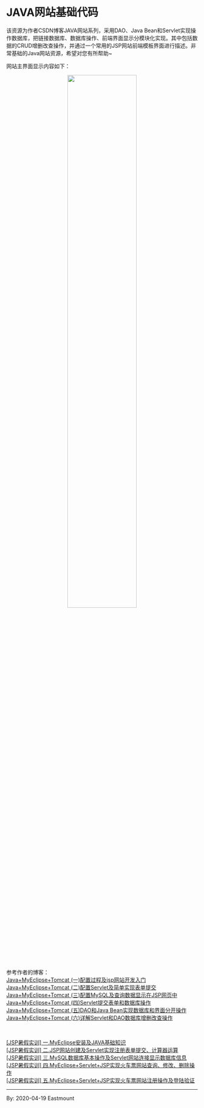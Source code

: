 # JAVA网站基础代码
该资源为作者CSDN博客JAVA网站系列，采用DAO、Java Bean和Servlet实现操作数据库，把链接数据库、数据库操作、前端界面显示分模块化实现。其中包括数据的CRUD增删改查操作，并通过一个常用的JSP网站前端模板界面进行描述。非常基础的Java网站资源，希望对您有所帮助~


网站主界面显示内容如下：

<div align="center">
  <img src="https://img-blog.csdn.net/20150523223016746" width="60%" height="60%" />
</div>


参考作者的博客：<br />
[Java+MyEclipse+Tomcat (一)配置过程及jsp网站开发入门](https://blog.csdn.net/Eastmount/article/details/45492065) <br />
[Java+MyEclipse+Tomcat (二)配置Servlet及简单实现表单提交](https://blog.csdn.net/Eastmount/article/details/45536369) <br />
[Java+MyEclipse+Tomcat (三)配置MySQL及查询数据显示在JSP网页中](https://blog.csdn.net/Eastmount/article/details/45653615) <br />
[Java+MyEclipse+Tomcat (四)Servlet提交表单和数据库操作](https://blog.csdn.net/Eastmount/article/details/45725077) <br />
[Java+MyEclipse+Tomcat (五)DAO和Java Bean实现数据库和界面分开操作](https://blog.csdn.net/Eastmount/article/details/45833663) <br />
[Java+MyEclipse+Tomcat (六)详解Servlet和DAO数据库增删改查操作](https://blog.csdn.net/Eastmount/article/details/45936121) <br /> 

<br />

[[JSP暑假实训] 一.MyEclipse安装及JAVA基础知识](https://blog.csdn.net/Eastmount/article/details/94171667) <br />
[[JSP暑假实训] 二.JSP网站创建及Servlet实现注册表单提交、计算器运算](https://blog.csdn.net/Eastmount/article/details/94332107) <br />
[[JSP暑假实训] 三.MySQL数据库基本操作及Servlet网站连接显示数据库信息](https://blog.csdn.net/Eastmount/article/details/94659529) <br />
[[JSP暑假实训] 四.MyEclipse+Servlet+JSP实现火车票网站查询、修改、删除操作](https://blog.csdn.net/Eastmount/article/details/94837825) <br />
[[JSP暑假实训] 五.MyEclipse+Servlet+JSP实现火车票网站注册操作及登陆验证](https://blog.csdn.net/Eastmount/article/details/95308208) <br />

---

By: 2020-04-19 Eastmount

